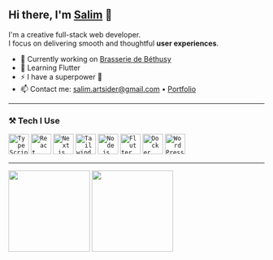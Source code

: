 ## Hi there, I'm [Salim](https://salim.altplus.dev) 👋

I'm a creative full-stack web developer.  
I focus on delivering smooth and thoughtful **user experiences**.

- 🚀 Currently working on [Brasserie de Béthusy](https://brasserie-de-bethusy.vercel.app/)
- 🌱 Learning Flutter
- ⚡ I have a superpower 🤫
- 📫 Contact me: [salim.artsider@gmail.com](mailto:salim.artsider@gmail.com) • [Portfolio](https://salim.altplus.dev)

---

### ⚒️ Tech I Use

<code><img height="40" src="https://skillicons.dev/icons?i=ts" alt="TypeScript" /></code>
<code><img height="40" src="https://skillicons.dev/icons?i=react" alt="React" /></code>
<code><img height="40" src="https://skillicons.dev/icons?i=nextjs" alt="Next.js" /></code>
<code><img height="40" src="https://skillicons.dev/icons?i=tailwind" alt="Tailwind CSS" /></code>
<code><img height="40" src="https://skillicons.dev/icons?i=nodejs" alt="Node.js" /></code>
<code><img height="40" src="https://skillicons.dev/icons?i=flutter" alt="Flutter" /></code>
<code><img height="40" src="https://skillicons.dev/icons?i=docker" alt="Docker" /></code>
<code><img height="40" src="https://skillicons.dev/icons?i=wordpress" alt="WordPress" /></code>

---

<div align="left">
  <img src="https://github-readme-stats.vercel.app/api?username=artsiders&show_icons=true&theme=github_dark" height="160" />
  <img src="https://github-readme-stats.vercel.app/api/top-langs/?username=artsiders&layout=compact&theme=github_dark" height="160" />
</div>
